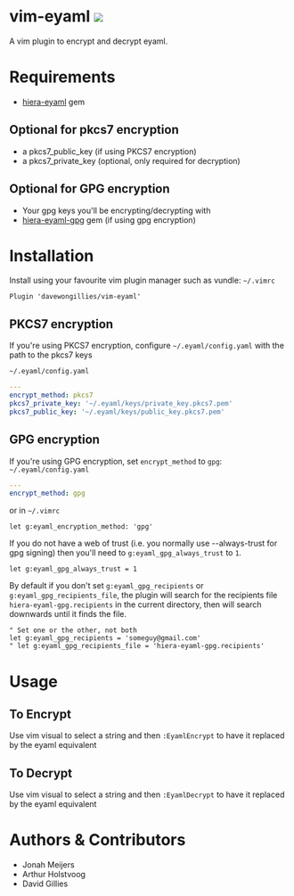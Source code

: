 # vim-eyaml ![](https://img.shields.io/github/license/davewongillies/vim-eyaml.svg)

A vim plugin to encrypt and decrypt eyaml.

# Requirements
* [hiera-eyaml](https://github.com/TomPoulton/hiera-eyaml) gem

## Optional for pkcs7 encryption
* a pkcs7_public_key (if using PKCS7 encryption)
* a pkcs7_private_key (optional, only required for decryption)

## Optional for GPG encryption
* Your gpg keys you'll be encrypting/decrypting with
* [hiera-eyaml-gpg](https://github.com/sihil/hiera-eyaml-gpg) gem (if using gpg encryption)

# Installation

Install using your favourite vim plugin manager such as vundle:
`~/.vimrc`
```
Plugin 'davewongillies/vim-eyaml'
```

## PKCS7 encryption

If you're using PKCS7 encryption, configure `~/.eyaml/config.yaml` with the path to the pkcs7 keys

`~/.eyaml/config.yaml`
```yaml
---
encrypt_method: pkcs7
pkcs7_private_key: '~/.eyaml/keys/private_key.pkcs7.pem'
pkcs7_public_key: '~/.eyaml/keys/public_key.pkcs7.pem'
```

## GPG encryption
If you're using GPG encryption, set `encrypt_method` to `gpg`:
`~/.eyaml/config.yaml`
```yaml
---
encrypt_method: gpg
```
or in `~/.vimrc`
```vim
let g:eyaml_encryption_method: 'gpg'
```

If you do not have a web of trust (i.e. you normally use --always-trust for gpg signing) then you'll need to `g:eyaml_gpg_always_trust` to `1`.
```vim
let g:eyaml_gpg_always_trust = 1
```
By default if you don't set `g:eyaml_gpg_recipients` or `g:eyaml_gpg_recipients_file`, the plugin will search for the recipients file `hiera-eyaml-gpg.recipients` in the current directory, then will search downwards until it finds the file.
```vim
" Set one or the other, not both
let g:eyaml_gpg_recipients = 'someguy@gmail.com'
" let g:eyaml_gpg_recipients_file = 'hiera-eyaml-gpg.recipients'
```

# Usage
## To Encrypt
Use vim visual to select a string and then `:EyamlEncrypt` to have it replaced by the eyaml equivalent

## To Decrypt
Use vim visual to select a string and then `:EyamlDecrypt` to have it replaced by the eyaml equivalent

# Authors & Contributors
* Jonah Meijers
* Arthur Holstvoog
* David Gillies
